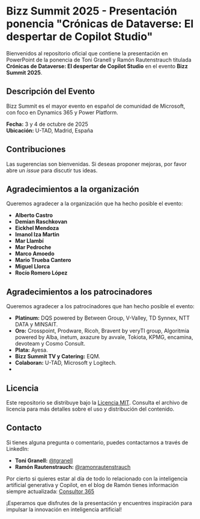 # Bizz Summit 2025 - Presentación ponencia "Crónicas de Dataverse: El despertar de Copilot Studio"

Bienvenidos al repositorio oficial que contiene la presentación en PowerPoint de la ponencia de Toni Granell y Ramón Rautenstrauch titulada **Crónicas de Dataverse: El despertar de Copilot Studio** en el evento **Bizz Summit 2025**.

## Descripción del Evento
Bizz Summit es el mayor evento en español de comunidad de Microsoft, con foco en Dynamics 365 y Power Platform. 
 
**Fecha:** 3 y 4 de octubre de 2025  
**Ubicación:** U-TAD, Madrid, España

## Contribuciones
Las sugerencias son bienvenidas. Si deseas proponer mejoras, por favor abre un *issue* para discutir tus ideas.

## Agradecimientos a la organización
Queremos agradecer a la organización que ha hecho posible el evento:
- **Alberto Castro**
- **Demian Raschkovan**
- **Eickhel Mendoza**
- **Imanol Iza Martin**
- **Mar Llambí**
- **Mar Pedroche**
- **Marco Amoedo**
- **Mario Trueba Cantero**
- **Miguel Llorca**
- **Rocío Romero López**

## Agradecimientos a los patrocinadores
Queremos agradecer a los patrocinadores que han hecho posible el evento:
- **Platinum:** DQS powered by Between Group, V-Valley, TD Synnex, NTT DATA y MINSAIT.
- **Oro:** Crosspoint, Prodware, Ricoh, Bravent by veryTI group, Algoritmia powered by Alba, inetum, axazure by avvale, Tokiota, KPMG, encamina, devoteam y Cosmo Consult.
- **Plata:** Ayesa.
- **Bizz Summit TV y Catering:** EQM.
- **Colaboran:** U-TAD, Microsoft y Logitech.
- 
## Licencia
Este repositorio se distribuye bajo la [Licencia MIT](LICENSE). Consulta el archivo de licencia para más detalles sobre el uso y distribución del contenido.

## Contacto
Si tienes alguna pregunta o comentario, puedes contactarnos a través de LinkedIn:
- **Toni Granell:** [@tgranell](https://www.linkedin.com/in/tgranell/) 
- **Ramón Rautenstrauch:** [@ramonrautenstrauch](https://www.linkedin.com/in/ramonrautenstrauch/)

Por cierto si quieres estar al día de todo lo relacionado con la inteligencia artificial generativa y Copilot, en el blog de Ramón tienes información siempre actualizada: [Consultor 365](https://www.consultor365.com/)


¡Esperamos que disfrutes de la presentación y encuentres inspiración para impulsar la innovación en inteligencia artificial!
